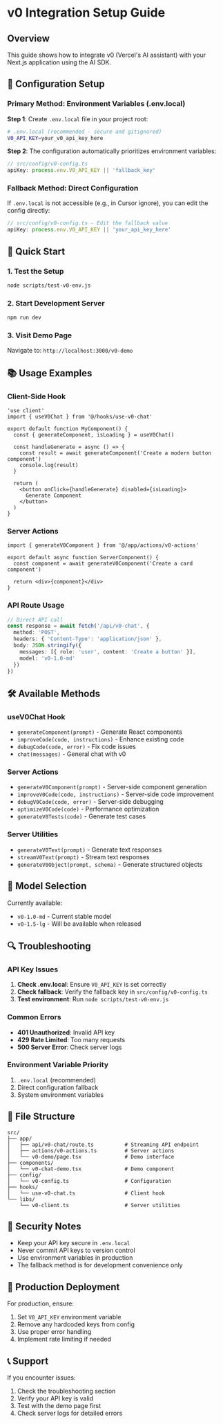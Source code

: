 # v0 Integration Setup Guide

## Overview
This guide shows how to integrate v0 (Vercel's AI assistant) with your Next.js application using the AI SDK.

## 🔧 Configuration Setup

### Primary Method: Environment Variables (.env.local)

**Step 1**: Create `.env.local` file in your project root:
```bash
# .env.local (recommended - secure and gitignored)
V0_API_KEY=your_v0_api_key_here
```

**Step 2**: The configuration automatically prioritizes environment variables:
```typescript
// src/config/v0-config.ts
apiKey: process.env.V0_API_KEY || 'fallback_key'
```

### Fallback Method: Direct Configuration

If `.env.local` is not accessible (e.g., in Cursor ignore), you can edit the config directly:
```typescript
// src/config/v0-config.ts - Edit the fallback value
apiKey: process.env.V0_API_KEY || 'your_api_key_here'
```

## 🚀 Quick Start

### 1. Test the Setup
```bash
node scripts/test-v0-env.js
```

### 2. Start Development Server
```bash
npm run dev
```

### 3. Visit Demo Page
Navigate to: `http://localhost:3000/v0-demo`

## 📚 Usage Examples

### Client-Side Hook
```tsx
'use client'
import { useV0Chat } from '@/hooks/use-v0-chat'

export default function MyComponent() {
  const { generateComponent, isLoading } = useV0Chat()
  
  const handleGenerate = async () => {
    const result = await generateComponent('Create a modern button component')
    console.log(result)
  }
  
  return (
    <button onClick={handleGenerate} disabled={isLoading}>
      Generate Component
    </button>
  )
}
```

### Server Actions
```tsx
import { generateV0Component } from '@/app/actions/v0-actions'

export default async function ServerComponent() {
  const component = await generateV0Component('Create a card component')
  
  return <div>{component}</div>
}
```

### API Route Usage
```typescript
// Direct API call
const response = await fetch('/api/v0-chat', {
  method: 'POST',
  headers: { 'Content-Type': 'application/json' },
  body: JSON.stringify({
    messages: [{ role: 'user', content: 'Create a button' }],
    model: 'v0-1.0-md'
  })
})
```

## 🛠 Available Methods

### useV0Chat Hook
- `generateComponent(prompt)` - Generate React components
- `improveCode(code, instructions)` - Enhance existing code
- `debugCode(code, error)` - Fix code issues
- `chat(messages)` - General chat with v0

### Server Actions
- `generateV0Component(prompt)` - Server-side component generation
- `improveV0Code(code, instructions)` - Server-side code improvement
- `debugV0Code(code, error)` - Server-side debugging
- `optimizeV0Code(code)` - Performance optimization
- `generateV0Tests(code)` - Generate test cases

### Server Utilities
- `generateV0Text(prompt)` - Generate text responses
- `streamV0Text(prompt)` - Stream text responses
- `generateV0Object(prompt, schema)` - Generate structured objects

## 🎯 Model Selection

Currently available:
- `v0-1.0-md` - Current stable model
- `v0-1.5-lg` - Will be available when released

## 🔍 Troubleshooting

### API Key Issues
1. **Check .env.local**: Ensure `V0_API_KEY` is set correctly
2. **Check fallback**: Verify the fallback key in `src/config/v0-config.ts`
3. **Test environment**: Run `node scripts/test-v0-env.js`

### Common Errors
- **401 Unauthorized**: Invalid API key
- **429 Rate Limited**: Too many requests
- **500 Server Error**: Check server logs

### Environment Variable Priority
1. `.env.local` (recommended)
2. Direct configuration fallback
3. System environment variables

## 📁 File Structure
```
src/
├── app/
│   ├── api/v0-chat/route.ts          # Streaming API endpoint
│   ├── actions/v0-actions.ts         # Server actions
│   └── v0-demo/page.tsx              # Demo interface
├── components/
│   └── v0-chat-demo.tsx              # Demo component
├── config/
│   └── v0-config.ts                  # Configuration
├── hooks/
│   └── use-v0-chat.ts                # Client hook
└── libs/
    └── v0-client.ts                  # Server utilities
```

## 🔐 Security Notes

- Keep your API key secure in `.env.local`
- Never commit API keys to version control
- Use environment variables in production
- The fallback method is for development convenience only

## 🚀 Production Deployment

For production, ensure:
1. Set `V0_API_KEY` environment variable
2. Remove any hardcoded keys from config
3. Use proper error handling
4. Implement rate limiting if needed

## 📞 Support

If you encounter issues:
1. Check the troubleshooting section
2. Verify your API key is valid
3. Test with the demo page first
4. Check server logs for detailed errors 